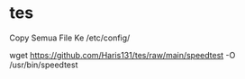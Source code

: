 # tes
Copy Semua File Ke /etc/config/


wget https://github.com/Haris131/tes/raw/main/speedtest -O /usr/bin/speedtest
